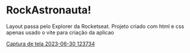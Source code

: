 # RockAstronauta!

Layout passa pelo Explorer da Rocketseat.
Projeto criado com html e css apenas 
usado o vite para criação da aplicao 

[Captura de tela 2023-06-30 123734](https://github.com/wagnerfelten/RockAstronauta/assets/69311486/e445eb48-afb6-45ee-94f2-3fb290b38ba4)
